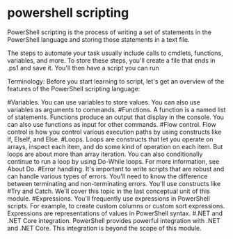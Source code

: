 # powershell scripting

PowerShell scripting is the process of writing a set of statements in the PowerShell language and storing those statements in a text file.

The steps to automate your task usually include calls to cmdlets, functions, variables, and more. 
To store these steps, you'll create a file that ends in .ps1 and save it. 
You'll then have a script you can run

Terminology:
Before you start learning to script, let's get an overview of the features of the PowerShell scripting language:

#Variables. You can use variables to store values. You can also use variables as arguments to commands.
#Functions. A function is a named list of statements. Functions produce an output that display in the console. You can also use functions as input for other commands.
#Flow control. Flow control is how you control various execution paths by using constructs like If, ElseIf, and Else.
#Loops. Loops are constructs that let you operate on arrays, inspect each item, and do some kind of operation on each item. But loops are about more than array iteration. You can also conditionally continue to run a loop by using Do-While loops. For more information, see About Do.
#Error handling. It's important to write scripts that are robust and can handle various types of errors. You'll need to know the difference between terminating and non-terminating errors. You'll use constructs like #Try and Catch. We'll cover this topic in the last conceptual unit of this module.
#Expressions. You'll frequently use expressions in PowerShell scripts. For example, to create custom columns or custom sort expressions. Expressions are representations of values in PowerShell syntax.
#.NET and .NET Core integration. PowerShell provides powerful integration with .NET and .NET Core. This integration is beyond the scope of this module.
